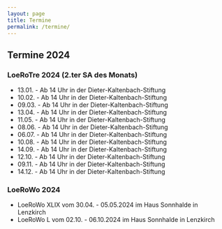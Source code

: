 ```yaml
---
layout: page
title: Termine
permalink: /termine/
---
```


## Termine 2024 ##

### LoeRoTre 2024 (2.ter SA des Monats) ###
* 13.01. - Ab 14 Uhr in der Dieter-Kaltenbach-Stiftung
* 10.02. - Ab 14 Uhr in der Dieter-Kaltenbach-Stiftung
* 09.03. - Ab 14 Uhr in der Dieter-Kaltenbach-Stiftung
* 13.04. - Ab 14 Uhr in der Dieter-Kaltenbach-Stiftung
* 11.05. - Ab 14 Uhr in der Dieter-Kaltenbach-Stiftung
* 08.06. - Ab 14 Uhr in der Dieter-Kaltenbach-Stiftung
* 06.07. - Ab 14 Uhr in der Dieter-Kaltenbach-Stiftung
* 10.08. - Ab 14 Uhr in der Dieter-Kaltenbach-Stiftung
* 14.09. - Ab 14 Uhr in der Dieter-Kaltenbach-Stiftung
* 12.10. - Ab 14 Uhr in der Dieter-Kaltenbach-Stiftung
* 09.11. - Ab 14 Uhr in der Dieter-Kaltenbach-Stiftung
* 14.12. - Ab 14 Uhr in der Dieter-Kaltenbach-Stiftung

### LoeRoWo 2024 ###
* LoeRoWo XLIX vom 30.04. - 05.05.2024 im Haus Sonnhalde in Lenzkirch
* LoeRoWo L vom 02.10. - 06.10.2024 im Haus Sonnhalde in Lenzkirch

